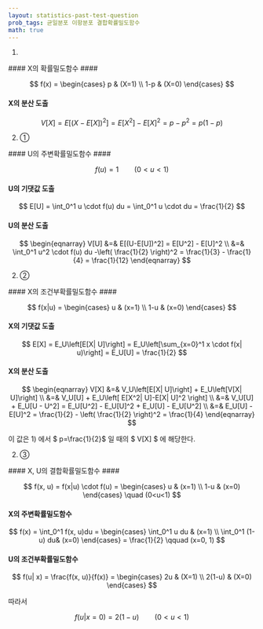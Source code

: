 ```yaml
---
layout: statistics-past-test-question
prob_tags: 균일분포 이항분포 결합확률밀도함수
math: true
---
```

1)

<div>
#### X의 확률밀도함수 ####

$$ f(x) =
\begin{cases}
p  & (X=1) \\
1-p & (X=0)
\end{cases} $$

#### X의 분산 도출 ####

$$ V[X] = E[(X-E[X])^2] = E[X^2] - E[X]^2 = p - p^2 = p(1-p) $$

</div>

2) ①

<div>
#### U의 주변확률밀도함수 ####

$$ f(u) = 1 \qquad (0<u<1) $$

#### U의 기댓값 도출 ####

$$ E[U] = \int_0^1 u \cdot f(u) du = \int_0^1 u \cdot du =  \frac{1}{2} $$

#### U의 분산 도출 ####

$$ \begin{eqnarray}
V[U] &=& E[(U-E[U])^2] = E[U^2] - E[U]^2 \\
&=& \int_0^1 u^2 \cdot f(u) du -\left( \frac{1}{2} \right)^2 = \frac{1}{3} - \frac{1}{4} = \frac{1}{12}
\end{eqnarray} $$

</div>

2) ②

<div>
#### X의 조건부확률밀도함수  ####

$$ f(x|u) =
\begin{cases}
u  & (x=1) \\
1-u & (x=0)
\end{cases} $$

#### X의 기댓값 도출 ####

$$ E[X] = E_U\left[E[X|
U]\right] = E_U\left[\sum_{x=0}^1 x \cdot f(x|
u)\right] = E_U[U] = \frac{1}{2} $$

#### X의 분산 도출 ####

$$ \begin{eqnarray}
V[X] &=& V_U\left[E[X|
U]\right] + E_U\left[V[X|
U]\right] \\
&=& V_U[U] + E_U\left[ E[X^2|
U]-E[X|
U]^2 \right] \\
&=& V_U[U] + E_U[U - U^2] = E_U[U^2] - E_U[U]^2 + E_U[U] - E_U[U^2] \\
&=& E_U[U] - E[U]^2 = \frac{1}{2} - \left( \frac{1}{2} \right)^2 = \frac{1}{4}
\end{eqnarray} $$

이 값은 1) 에서 $ p=\frac{1}{2}$ 일 때의 $ V[X] $ 에 해당한다.

</div>

2) ③

<div>
#### X, U의 결합확률밀도함수 ####

$$ f(x, u) = f(x|u) \cdot f(u) =
\begin{cases}
u  & (x=1) \\
1-u & (x=0)
\end{cases} \quad (0<u<1) $$

#### X의 주변확률밀도함수 ####

$$ f(x) = \int_0^1 f(x, u)du =
\begin{cases}
\int_0^1 u du  & (x=1) \\
\int_0^1 (1-u) du& (x=0)
\end{cases}  =
\frac{1}{2} \qquad (x=0, 1) $$

#### U의 조건부확률밀도함수 ####

$$ f(u|
x) = \frac{f(x, u)}{f(x)} =
\begin{cases}
2u  & (X=1) \\
2(1-u) & (X=0)
\end{cases} $$

따라서

$$ f(u|
x=0) = 2(1-u) \qquad (0<u<1) $$

</div>
